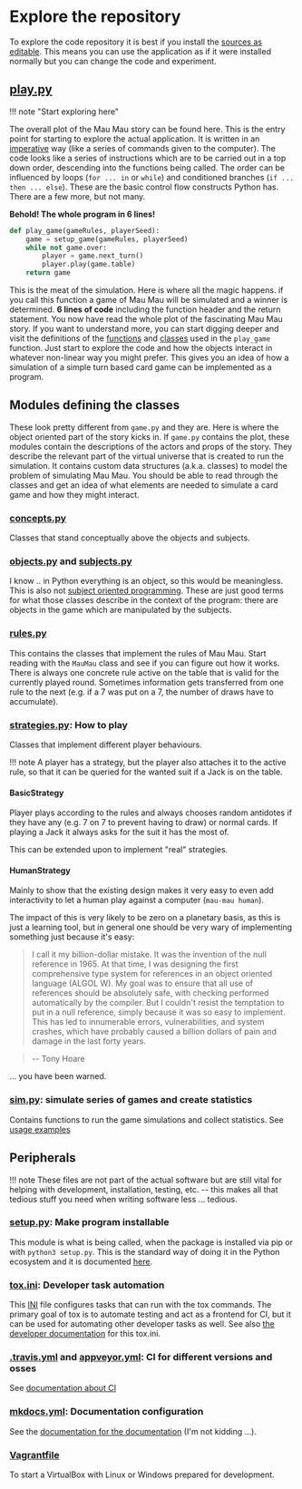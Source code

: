 # Explore the repository

To explore the code repository it is best if you install the [sources as editable](../dev/getting-started.md). This means you can use the application as if it were installed normally but you can change the code and experiment.

## [play.py](https://github.com/obestwalter/mau-mau/blob/master/src/mau_mau/play.py)

!!! note "Start exploring here"

The overall plot of the Mau Mau story can be found here. This is the entry point for starting to explore the actual application. It is written in an [imperative](https://en.wikipedia.org/wiki/Imperative_programming) way (like a series of commands given to the computer). The code looks like a series of instructions which are to be carried out in a top down order, descending into the functions being called. The order can be influenced by loops (`for ... in` or `while`) and conditioned branches (`if ... then ... else`). These are the basic control flow constructs Python has. There are a few more, but not many.

**Behold! The whole program in 6 lines!**

```python
def play_game(gameRules, playerSeed):
    game = setup_game(gameRules, playerSeed)
    while not game.over:
        player = game.next_turn()
        player.play(game.table)
    return game
```

This is the meat of the simulation. Here is where all the magic happens. if you call this function a game of Mau Mau will be simulated and a winner is determined. **6 lines of code** including the function header and the return statement. You now have read the whole plot of the fascinating Mau Mau story. If you want to understand more, you can start digging deeper and visit the definitions of the [functions](https://docs.python.org/3/glossary.html#term-function) and [classes](https://docs.python.org/3/tutorial/classes.html) used in the `play_game` function. Just start to explore the code and how the objects interact in whatever non-linear way you might prefer. This gives you an idea of how a simulation of a simple turn based card game can be implemented as a program.

## Modules defining the classes

These look pretty different from `game.py` and they are. Here is where the object oriented part of the story kicks in. If `game.py` contains the plot, these modules contain the descriptions of the actors and props of the story. They describe the relevant part of the virtual universe that is created to run the simulation. It contains custom data structures (a.k.a. classes) to model the problem of simulating Mau Mau. You should be able to read through the classes and get an idea of what elements are needed to simulate a card game and how they might interact.

### [concepts.py](https://github.com/obestwalter/mau-mau/blob/master/src/mau_mau/concepts.py)

Classes that stand conceptually above the objects and subjects.

### [objects.py](https://github.com/obestwalter/mau-mau/blob/master/src/mau_mau/objects.py) and [subjects.py](https://github.com/obestwalter/mau-mau/blob/master/src/mau_mau/subjects.py)

I know .. in Python everything is an object, so this would be meaningless. This is also not [subject oriented programming](https://en.wikipedia.org/wiki/Subject-oriented_programming). These are just good terms for what those classes describe in the context of the program: there are objects in the game which are manipulated by the subjects.

### [rules.py](https://github.com/obestwalter/mau-mau/blob/master/src/mau_mau/rules.py)

This contains the classes that implement the rules of Mau Mau. Start reading with the `MauMau` class and see if you can figure out how it works. There is always one concrete rule active on the table that is valid for the currently played round. Sometimes information gets transferred from one rule to the next (e.g. if a 7 was put on a 7, the number of draws have to accumulate).

### [strategies.py](https://github.com/obestwalter/mau-mau/blob/master/src/mau_mau/strategies.py): How to play

Classes that implement different player behaviours.

!!! note
    A player has a strategy, but the player also attaches it to the active rule, so that it can be queried for the wanted suit if a Jack is on the table.

#### BasicStrategy

Player plays according to the rules and always chooses random antidotes if they have any (e.g. 7 on 7 to prevent having to draw) or normal cards. If playing a Jack it always asks for the suit it has the most of.

This can be extended upon to implement "real" strategies.

#### HumanStrategy

Mainly to show that the existing design makes it very easy to even add interactivity to let a human play against a computer (`mau-mau human`).

The impact of this is very likely to be zero on a planetary basis, as this is just a learning tool, but in general one should be very wary of implementing something just because it's easy:

> I call it my billion-dollar mistake. It was the invention of the null reference in 1965. At that time, I was designing the first comprehensive type system for references in an object oriented language (ALGOL W). My goal was to ensure that all use of references should be absolutely safe, with checking performed automatically by the compiler. But I couldn't resist the temptation to put in a null reference, simply because it was so easy to implement. This has led to innumerable errors, vulnerabilities, and system crashes, which have probably caused a billion dollars of pain and damage in the last forty years.

> -- Tony Hoare

... you have been warned.

### [sim.py](https://github.com/obestwalter/mau-mau/blob/master/src/mau_mau/statistics.py): simulate series of games and create statistics

Contains functions to run the game simulations and collect statistics. See [usage examples](../guide/usage.md#collect-statistics)

## Peripherals

!!! note
    These files are not part of the actual software but are still vital for helping with development, installation, testing, etc. -- this makes all that tedious stuff you need when writing software less ... tedious.

### [setup.py](https://github.com/obestwalter/mau-mau/blob/master/setup.py): Make program installable

This module is what is being called, when the package is installed via pip or with `python3 setup.py`. This is the standard way of doing it in the Python ecosystem and it is documented [here](https://docs.python.org/3.5/distutils/setupscript.html).

### [tox.ini](https://github.com/obestwalter/mau-mau/blob/master/tox.ini): Developer task automation

This [INI](https://en.wikipedia.org/wiki/INI_file) file configures tasks that can run with the tox commands. The primary goal of tox is to automate testing and act as a frontend for CI, but it can be used for automating other developer tasks as well. See also [the developer documentation](../dev/tox.md) for this tox.ini.

### [.travis.yml](https://github.com/obestwalter/mau-mau/blob/master/.travis.yml) and [appveyor.yml](https://github.com/obestwalter/mau-mau/blob/master/appveyor.yml): CI for different versions and osses

See [documentation about CI](../dev/ci.md)

### [mkdocs.yml](https://github.com/obestwalter/mau-mau/blob/master/mkdocs.yml): Documentation configuration

See the [documentation for the documentation](../dev/docs.md) (I'm not kidding ...).

### [Vagrantfile](https://github.com/obestwalter/mau-mau/blob/master/Vagrantfile)

To start a VirtualBox with Linux or Windows prepared for development.
